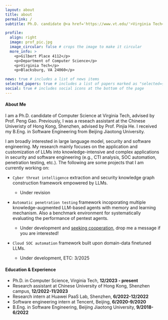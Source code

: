 ```yaml
---
layout: about
title: about
permalink: /
subtitle: Ph.D. candidate @<a href='https://www.vt.edu/'>Virginia Tech</a>, <a href='https://cs.vt.edu/'>Department of Computer Science</a>.

profile:
  align: right
  image: prof_pic.jpg
  image_circular: false # crops the image to make it circular
  more_info: >
    <p>Gilbert Place 4112</p>
    <p>Department of Computer Science</p>
    <p>Virginia Tech</p>
    <p>Blacksburg, VA 24060</p>

news: true # includes a list of news items
selected_papers: true # includes a list of papers marked as "selected={true}"
social: true # includes social icons at the bottom of the page
---
```


#### About Me

I am a Ph.D. candidate of Computer Science at Virginia Tech, advised by Prof. Peng Gao. Previously, I was a reseach assistant at the Chinese Univeristy of Hong Kong, Shenzhen, advised by Prof. Pinjia He. I received my B.Eng. in Software Engineering from Beijing Jiaotong University.

I am broadly interested in large language model, security and software engineering. My research mainly focuses on the application and customization of LLMs into knowledge-intensive and complex applications in security and software engineering (e.g., CTI analysis, SOC automation, penetration testing, etc.). The following are some projects that I am currently working on:

- `Cyber threat intelligence` extraction and security knowledge graph construction framework empowered by LLMs.
  * Under revision

- `Automatic penetration testing` framework incoporating multiple knowledge-augmented LLM-based agents with memory and learning mechanism. Also a benchmark environment for systematically evaluating the performance of pentest agents.
  * Under development and <u>seeking cooperation</u>, drop me a message if you are interested!

- `Cloud SOC automation` framework built upon domain-data finetuned LLMs.
  * Under development, ETC: 3/2025

#### Education & Experience

- Ph.D. in Computer Science, Virginia Tech, **12/2023 - present**
- Research assistant at Chinese University of Hong Kong, Shenzhen campus, **12/2022-11/2023**
- Research intern at Huawei PaaS Lab, Shenzhen, **6/2022-12/2022**
- Software engineering intern at Tencent, Beijing, **6/2020-9/2020**
- B.Eng. in Software Engineering, Beijing Jiaotong University, **9/2018-6/2022**
